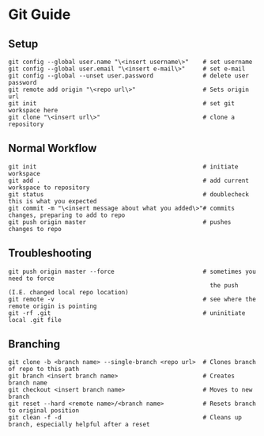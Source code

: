 
# Git Guide


## Setup

    git config --global user.name "\<insert username\>"    # set username
    git config --global user.email "\<insert e-mail\>"     # set e-mail
    git config --global --unset user.password              # delete user password
    git remote add origin "\<repo url\>"                   # Sets origin url
    git init                                               # set git workspace here
    git clone "\<insert url\>"                             # clone a repository 

## Normal Workflow

    git init                                               # initiate workspace
    git add .                                              # add current workspace to repository
    git status                                             # doublecheck this is what you expected
    git commit -m "\<insert message about what you added\>"# commits changes, preparing to add to repo
    git push origin master                                 # pushes changes to repo


## Troubleshooting

    git push origin master --force                         # sometimes you need to force 
                                                             the push (I.E. changed local repo location)
    git remote -v                                          # see where the remote origin is pointing
    git -rf .git                                           # uninitiate local .git file

## Branching

    git clone -b <branch name> --single-branch <repo url>  # Clones branch of repo to this path
    git branch <insert branch name>                        # Creates branch name
    git checkout <insert branch name>                      # Moves to new branch
    git reset --hard <remote name>/<branch name>           # Resets branch to original position
    git clean -f -d                                        # Cleans up branch, especially helpful after a reset
